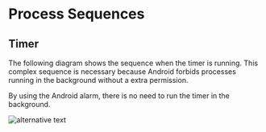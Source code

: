 # Process Sequences

## Timer
The following diagram shows the sequence when the timer is running. This complex sequence is necessary because Android forbids processes running in the background without a extra permission.

By using the Android alarm, there is no need to run the timer in the background.

<div style="width:1000px;">

![alternative text](http://www.plantuml.com/plantuml/proxy?cache=no&src=https://raw.github.com/pase13voxi/TeaMemory/master/documentation/architecture/sequence_diagram_timer.txt)
</div>